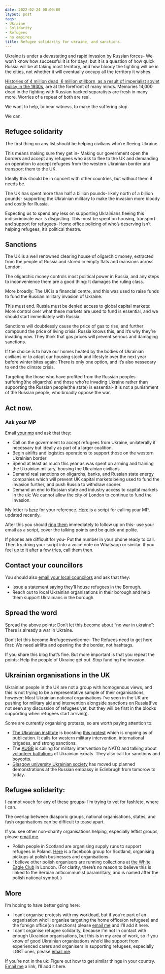 ```yaml
---
date: 2022-02-24 00:00:00
layout: post
tags:
- Ukraine
- Solidarity
- Refugees
- no empires
title: Refugee solidarity for ukraine, and sanctions.
---
```


Ukraine is under a devastating and rapid invasion by Russian forces- We won’t know how successful it is for days, but it is a question of how quick Russia will be at taking most territory, and how bloody the fighting will be in the cities, not whether it will eventually occupy all the territory it wishes.


[Histories of 4 million dead, 6 million stillborn, as a result of imperialist soviet policy in the 1930s](https://en.wikipedia.org/wiki/Holodomor), are at the forefront of many minds. Memories 14,000 dead in the fighting with Russian backed separatists are fresh in many more. Worries of a repeat of both are real.


We want to help, to bear witness, to make the suffering stop.


We can.


## Refugee solidarity


The first thing on any list should be helping civilians who’re fleeing Ukraine.


This means making sure they get in- Making our government open the borders and accept any refugees who ask to flee to the UK and demanding an operation to accept refugees from the western Ukrainian border and transport them to the UK.


Ideally this should be in concert with other countries, but without them if needs be.


The UK has spent more than half a billion pounds- likely north of a billion pounds- supporting the Ukrainian military to make the invasion more bloody and costly for Russia.


Expecting us to spend any less on supporting Ukrainians fleeing this indiscriminate war is disgusting. This must be spent on housing, transport and support for refugees- Home office policing of who’s deserving isn’t helping refugees, it’s political theatre.


## Sanctions


The UK is a well renowned clearing house of oligarchic money, extracted from the people of Russia and stored in empty flats and mansions across London.


The oligarchic money controls most political power in Russia, and any steps to inconvenience them are a good thing: It damages the ruling class.


More broadly: The UK is a financial centre, and this was used to raise funds to fund the Russian military invasion of Ukraine.


This must end. Russia must be denied access to global capital markets: More control over what these markets are used to fund is essential, and we should start immediately with Russia.


Sanctions will doubtlessly cause the price of gas to rise, and further compound the price of living crisis: Russia knows this, and it’s why they’re invading now. They think that gas prices will prevent serious and damaging sanctions.


If the choice is to have our homes heated by the bodies of Ukrainian civilians or to adapt our housing stock and lifestyle over the next year before winter bites again: There is only one option, and it’s also nessecary to end the climate crisis.


Targeting the those who have profited from the Russian peoples suffering(the oligarchs) and those who’re invading Ukraine rather than supporting the Russian people(the state) is essential- it is not a punishment of the Russian people, who broadly oppose the war.


## Act now.


### Ask your MP


Email [your mp](https://www.writetothem.com/) and ask that they:


* Call on the government to accept refugees from Ukraine, unilaterally if necessary but ideally as part of a larger coalition.
* Begin airlifts and logistics operations to support those on the western Ukrainian border
* Spend at least as much this year as was spent on arming and training the Ukrainian military, housing the Ukrainian civilians
* Demand real sanctions on oligarchs, banks, and Russian state energy companies which will prevent UK capital markets being used to fund the invasion further, and push Russia to withdraw sooner.
* Demand an end to Russian state and industry access to capital markets in the uk: We cannot allow the city of London to continue to fund the invasion.


My letter is [here](/2022/02/24/Letter-to-mp.html) for your reference. [Here](/2022/02/27/Hi,-I-emailed-a-couple-of-days-ago-but-haven-t-heard-back.html) is a script for calling your MP, updated recently.


After this you should [ring them](https://members.parliament.uk/members/commons) immediately to follow up on this- use your email as a script, cover the talking points and be quick and polite.


If phones are difficult for you- Put the number in your phone ready to call. Then try doing your script into a voice note on Whatsapp or similar. If you feel up to it after a few tries, call them then.


## Contact your councillors


You should also [email your local councilors](https://www.writetothem.com/) and ask that they:


* Issue a statement saying they’ll house refugees in the Borough.
* Reach out to local Ukrainian organisations in their borough and help them support Ukrainians in the borough.


## Spread the word


Spread the above points: Don’t let this become about “no war in ukraine”: There is already a war in Ukraine.


Don’t let this become #refugeeswelcome- The Refuees need to get here first: We need airlifts and opening the the border, not hashtags.


If you share this blog that’s fine. But more important is that you repeat the points: Help the people of Ukraine get out. Stop funding the invasion.


## Ukrainian organisations in the UK


Ukrainian people in the UK are not a group with homogenous views, and this is not trying to be a representative sample of their organisations, however: Most Ukrainian national organisations I’ve seen in the UK are pushing for military aid and intervention alongside sanctions on Russia(I’ve not seen any discussion of refugees yet, but they will be first in the blocks supporting when refugees start arriving).


Some are currently organising protests, so are worth paying attention to:


* [The Ukrainian institute](https://ukrainianinstitute.org.uk/) is boosting [this protest](https://www.facebook.com/events/322768756330533/?acontext=%7B%22ref%22%3A%2252%22%2C%22action_history%22%3A%22[%7B%5C%22surface%5C%22%3A%5C%22share_link%5C%22%2C%5C%22mechanism%5C%22%3A%5C%22share_link%5C%22%2C%5C%22extra_data%5C%22%3A%7B%5C%22invite_link_id%5C%22%3A1073810719863450%7D%7D]%22%7D) which is ongoing as of publication. It calls for western military intervention, international brigades, and strong sanctions.
* The [AUGB](https://www.augb.co.uk/index.php) is calling for military intervention by NATO and talking about [volunteer battalions](https://www.theguardian.com/world/2022/feb/23/ukrainians-in-uk-making-plans-to-return-home-to-take-up-arms) of Ukrainian expats. They also call for sanctions and boycotts.
* [Glasgow university Ukrainian society](https://www.facebook.com/GUUKRSOC) has moved up planned demonstrations at the Russian embassy in Edinbrugh from tomorow to today.


## Refugee solidarity:


I cannot vouch for any of these groups- I’m trying to vet for fash/etc, where I can.


The overlap between diasporic groups, national organisations, states, and fash organisations can be difficult to tease apart.


If you see other non-charity organisations helping, especially leftist groups, please [email me](mailto:drcable@tarbwf.com).


* Polish people in Scotland are organising supply runs to support refugees in Poland. [Here](https://www.facebook.com/groups/2132269143590554/) is a facebook group for Scotland, organising pickups at polish businesses and organisations.
* I believe other polish organisers are running collections at [the White Eagle Club](https://www.google.com/maps/dir//the+white+eagle+club+sw17+7bq/data=!4m6!4m5!1m1!4e2!1m2!1m1!1s0x487605dae19dd723:0xae664abd34dbe4a0?sa=X&ved=2ahUKEwjYmdKy-5z2AhUIa8AKHY5FDckQ9Rd6BAgyEAU) in London. (For clarity, there’s no reason to believe this is linked to the Serbian anticommunist paramilitary, and is named after the polish national symbol. )


## More


I’m hoping to have better going here:


* I can’t organise protests with my workload, but if you’re part of an organisation who’ll organise targeting the home office(on refugees) and the foreign office(on sanctions) please [email me](mailto:drcable@tarbwf.com) and I’ll add it here.
* I can’t organise refugee solidarity, because I’m not in contact with enough Ukrainian organisations, but this is in my area of work, so if you know of good Ukrainian organisations who’d like support from experienced carers and organisers in supporting refugees, especially LGBT ones, please [email me](mailto:drcable@tarbwf.com).


If you’re not in the uk: Figure out how to get similar things in your country. [Email me](mailto:drcable@tarbwf.com) a link, I’ll add it here.


